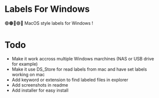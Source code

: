 # Labels For Windows
🟢🟠🔴🟣🔵 MacOS style labels for Windows !

# Todo
- Make it work accross multiple Windows marchines (NAS or USB drive for example) 
- Make it use DS_Store for read labels from mac and have set labels working on mac
- Add keyword or extension to find labeled files in explorer
- Add screenshots in readme
- Add installer for easy install